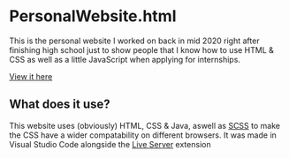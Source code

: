 # PersonalWebsite.html
This is the personal website I worked on back in mid 2020 right after finishing high school just to show people that I know how to use HTML &amp; CSS as well as a little JavaScript when applying for internships.

[View it here](https://frrinz.github.io/PersonalWebsite.html/)

## What does it use?
This website uses (obviously) HTML, CSS & Java, aswell as [SCSS](https://sass-lang.com/) to make the CSS have a wider compatability on different browsers. It was made in Visual Studio Code alongside the [Live Server](https://marketplace.visualstudio.com/items?itemName=ritwickdey.LiveServer) extension
